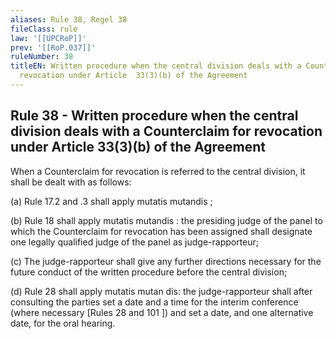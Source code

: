 ```yaml
---
aliases: Rule 38, Regel 38
fileClass: rule
law: '[[UPCRoP]]'
prev: '[[RoP.037]]'
ruleNumber: 38
titleEN: Written procedure when the central division deals with a Counterclaim for
  revocation under Article  33(3)(b) of the Agreement
---
```


## Rule 38 - Written procedure when the central division deals with a Counterclaim for revocation under Article  33(3)(b) of the Agreement

When a Counterclaim for revocation is referred to the central division, it shall be dealt with as follows:  

   (a) Rule 17.2 and .3  shall apply mutatis mutandis ; 

   (b) Rule 18 shall apply mutatis mutandis : the presiding judge of the panel to which the Counterclaim for revocation has been assigned shall designate one legally qualified judge of the panel as judge-rapporteur;  

   (c) The judge-rapporteur shall give any further directions necessary for the future conduct of the written procedure before the central division;  

   (d) Rule 28 shall apply mutatis mutan dis: the judge-rapporteur shall after consulting the parties set a date and a time for the interim conference (where necessary [Rules  28 and 101 ]) and set a date, and one alternative date, for the oral hearing.
